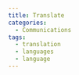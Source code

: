 ```yaml
---
title: Translate
categories:
  - Communications
tags:
  - translation
  - languages
  - language
---
```

